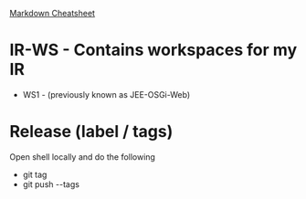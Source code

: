[Markdown Cheatsheet](https://github.com/adam-p/markdown-here/wiki/Markdown-Cheatsheet)

IR-WS - Contains workspaces for my IR
=====================================

* WS1 - (previously known as JEE-OSGi-Web)


Release (label / tags)
======================

Open shell locally and do the following
* git tag <version-number> 
* git push --tags


